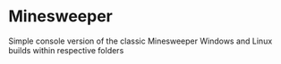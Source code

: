 # Minesweeper
Simple console version of the classic Minesweeper
Windows and Linux builds within respective folders